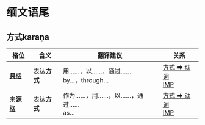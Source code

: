 # 缅文语尾
## 方式karaṇa

|格位|含义|翻译建议|关系|
|-|-|-|-|
|[**具**格](https://assets-hk.wikipali.org/pali-handbook/zh-Hans/declension/instr.html)|表达**方式**|用……，以……，通过……<br>by…，through…|[方式 ➡ 动词<br>IMP](https://assets-hk.wikipali.org/pali-handbook/zh-Hans/basic-relation/instr/instr-imp.html)|
|[来**源**格](https://assets-hk.wikipali.org/pali-handbook/zh-Hans/declension/abl.html)|表达**方式**|作为……，用……，以……，通过……<br>as…|[方式 ➡ 动词<br>IMP](https://assets-hk.wikipali.org/pali-handbook/zh-Hans/basic-relation/instr/instr-imp.html)|
